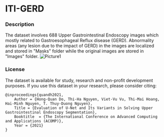 # ITI-GERD
### Description
The dataset involves 688 Upper Gastrointestinal Endoscopy images which mostly related to Gastroesophageal Reflux disease (GERD). Abnormality areas (any lesion due to the impact of GERD) in the images are localized and stored in "Masks" folder while the original images are stored in "Images" folder.
![Picture1](https://user-images.githubusercontent.com/37099540/135318898-0b351842-66ad-4d7b-843b-685a50fb4523.jpg)

### License
The dataset is available for study, research and non-profit development purposes.
If you use this dataset in your research, please consider citing:

	@inproceedings{quandh2021,
		Author = {Hong-Quan Do, Thi-Ha Nguyen, Viet-Vu Vu, Thi-Mai Hoang, Hai-Minh Nguyen, T. Thuy-Duong Nguyen},
		Title = {Evaluation of U-Net and Its Variants in Solving Upper Gastrointestinal Endoscopy Segmentation},
		Booktitle  = {The International Conference on Advanced Computing and Applications (ACOMP)},
		Year = {2021}
	}
